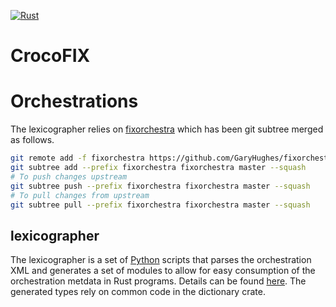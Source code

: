 [![Rust](https://github.com/GaryHughes/crocofix_rust/actions/workflows/build.yml/badge.svg)](https://github.com/GaryHughes/crocofix_rust/actions/workflows/build.yml)

# CrocoFIX



# Orchestrations

The lexicographer relies on [fixorchestra](https://github.com/GaryHughes/fixorchestra) which has been git subtree merged as follows.
```sh
git remote add -f fixorchestra https://github.com/GaryHughes/fixorchestra.git
git subtree add --prefix fixorchestra fixorchestra master --squash
# To push changes upstream
git subtree push --prefix fixorchestra fixorchestra master --squash
# To pull changes from upstream
git subtree pull --prefix fixorchestra fixorchestra master --squash
```

## lexicographer

The lexicographer is a set of [Python](https://python.org) scripts that parses the orchestration XML and generates a set of modules to allow for easy consumption of the orchestration metdata in Rust programs. Details can be found [here](https://github.com/GaryHughes/crocofix_rust/blob/master/lexicographer/README.md). The generated types rely on common code in the dictionary crate.
